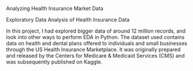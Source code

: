 Analyzing Health Insurance Market Data

Exploratory Data Analysis of Health Insurance Data

In this project, I had explored bigger data of around 12 million records, and look into other ways to perform EDA in Python. The dataset used contains data on health and dental plans offered to individuals and small businesses through the US Health Insurance Marketplace. It was originally prepared and released by the Centers for Medicare & Medicaid Services (CMS) and was subsequently published on Kaggle. 

